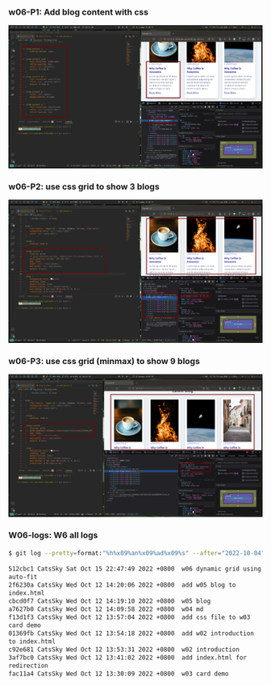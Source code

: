 ### w06-P1: Add blog content with css
![1](w06-1.png)

### w06-P2: use css grid to show 3 blogs
![2](w06-2.png)

### w06-P3: use css grid (minmax) to show 9 blogs
![3](w06-3.png)

### W06-logs: W6 all logs

```sh
$ git log --pretty=format:"%h%x09%an%x09%ad%x09%s" --after="2022-10-04"
```

```
512cbc1 CatsSky Sat Oct 15 22:47:49 2022 +0800  w06 dynamic grid using auto-fit
2f6230a CatsSky Wed Oct 12 14:20:06 2022 +0800  add w05 blog to index.html
cbcd0f7 CatsSky Wed Oct 12 14:19:10 2022 +0800  w05 blog
a7627b0 CatsSky Wed Oct 12 14:09:58 2022 +0800  w04 md
f13d1f3 CatsSky Wed Oct 12 13:57:04 2022 +0800  add css file to w03 card demo
01369fb CatsSky Wed Oct 12 13:54:18 2022 +0800  add w02 introduction to index.html
c92e681 CatsSky Wed Oct 12 13:53:31 2022 +0800  w02 introduction
3af7bc0 CatsSky Wed Oct 12 13:41:02 2022 +0800  add index.html for redirection
fac11a4 CatsSky Wed Oct 12 13:30:09 2022 +0800  w03 card demo
```